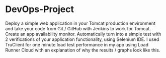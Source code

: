# DevOps-Project 
Deploy a simple web application in your Tomcat production environment and take your code from Git / GitHub with Jenkins to work for Tomcat. Create an app availability monitor. Automatically turn into a simple test with 2 verifications of your application functionality, using Selenium IDE. I used TruClient for one minute load test performance in my app using Load Runner Cloud with an explanation of why the results / graphs look like this.
